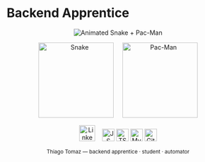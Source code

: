 # Backend Apprentice

<p align="center">
  <!-- Animated Snake + Pac-Man together -->
  <img src="./output/hero.svg" alt="Animated Snake + Pac-Man" style="max-width:100%;height:auto;">
</p>

<p align="center">
  <img src="./output/snake.svg" alt="Snake" height="170">
  &nbsp;&nbsp;&nbsp;
  <picture>
    <source media="(prefers-color-scheme: dark)" srcset="./output/pacman-contribution-graph-dark.svg">
    <source media="(prefers-color-scheme: light)" srcset="./output/pacman-contribution-graph.svg">
    <img src="./output/pacman-contribution-graph.svg" alt="Pac-Man" height="170">
  </picture>
</p>

<p align="center">
  <a href="https://www.linkedin.com/in/thiago-tomaz-4769322a8"><img src="https://raw.githubusercontent.com/maurodesouza/profile-readme-generator/master/src/assets/icons/social/linkedin/default.svg" width="36" alt="LinkedIn" /></a>
  &nbsp;&nbsp;
  <img src="https://cdn.jsdelivr.net/gh/devicons/devicon/icons/javascript/javascript-original.svg" height="28" alt="JS" />
  <img src="https://cdn.jsdelivr.net/gh/devicons/devicon/icons/typescript/typescript-original.svg" height="28" alt="TS" />
  <img src="https://cdn.jsdelivr.net/gh/devicons/devicon/icons/mysql/mysql-original.svg" height="28" alt="MySQL" />
  <img src="https://cdn.jsdelivr.net/gh/devicons/devicon/icons/git/git-original.svg" height="28" alt="Git" />
</p>

<p align="center"><sub>Thiago Tomaz — backend apprentice · student · automator</sub></p>
